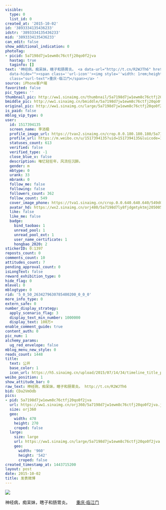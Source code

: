 ```yaml
---
visible:
  type: 0
  list_id: 0
created_at: '2015-10-02'
id: '3893334135436233'
idstr: '3893334135436233'
mid: '3893334135436233'
can_edit: false
show_additional_indication: 0
photoTag:
- picid: 5a7198d7jw1ewm8c76ctfj20qo0f2jva
  hastag: true
  taginfo: []
text: '神经病，痴呆妹，瞎子和肠胃炎。 <a data-url="http://t.cn/R2WJTh6" href="https://m.weibo.cn/p/index?containerid=23065700428008650010300000012&luicode=10000011&lfid=2304131517394135_-_WEIBO_SECOND_PROFILE_WEIBO"
  data-hide=""><span class=''url-icon''><img style=''width: 1rem;height: 1rem'' src=''https://h5.sinaimg.cn/upload/2015/09/25/3/timeline_card_small_location_default.png''></span><span
  class="surl-text">重庆·临江门</span></a> '
source: iPhone客户端
favorited: false
pic_types: ''
thumbnail_pic: http://ww1.sinaimg.cn/thumbnail/5a7198d7jw1ewm8c76ctfj20qo0f2jva.jpg
bmiddle_pic: http://ww1.sinaimg.cn/bmiddle/5a7198d7jw1ewm8c76ctfj20qo0f2jva.jpg
original_pic: http://ww1.sinaimg.cn/large/5a7198d7jw1ewm8c76ctfj20qo0f2jva.jpg
is_paid: false
mblog_vip_type: 0
user:
  id: 1517394135
  screen_name: 李消极
  profile_image_url: https://tvax2.sinaimg.cn/crop.0.0.180.180.180/5a7198d7ly8fjdgmtyktmj20500500so.jpg?KID=imgbed,tva&Expires=1606399523&ssig=hJw%2BDa0H3c
  profile_url: https://m.weibo.cn/u/1517394135?uid=1517394135&luicode=10000011&lfid=2304131517394135_-_WEIBO_SECOND_PROFILE_WEIBO
  statuses_count: 613
  verified: false
  verified_type: -1
  close_blue_v: false
  description: 唯忆轻狂年，风流任沉醉。
  gender: m
  mbtype: 0
  urank: 33
  mbrank: 0
  follow_me: false
  following: false
  followers_count: 362
  follow_count: 549
  cover_image_phone: https://tva1.sinaimg.cn/crop.0.0.640.640.640/549d0121tw1egm1kjly3jj20hs0hsq4f.jpg
  avatar_hd: https://wx2.sinaimg.cn/orj480/5a7198d7ly8fjdgmtyktmj20500500so.jpg
  like: false
  like_me: false
  badge:
    bind_taobao: 1
    unread_pool: 1
    unread_pool_ext: 1
    user_name_certificate: 1
    hongbao_2020: 2
stickerID: 0:1397
reposts_count: 0
comments_count: 10
attitudes_count: 7
pending_approval_count: 0
isLongText: false
reward_exhibition_type: 0
hide_flag: 0
mlevel: 0
mblogtype: 0
rid: '5_0_50_2634279630785400200_0_0_0'
more_info_type: 0
extern_safe: 0
number_display_strategy:
  apply_scenario_flag: 3
  display_text_min_number: 1000000
  display_text: 100万+
enable_comment_guide: true
content_auth: 0
pic_num: 1
alchemy_params:
  ug_red_envelope: false
mblog_menu_new_style: 0
reads_count: 1448
title:
  text: 公开
  base_color: 1
  icon_url: https://h5.sinaimg.cn/upload/2015/07/14/34/timeline_title_public_default.png
weibo_position: 1
show_attitude_bar: 0
raw_text: 神经病，痴呆妹，瞎子和肠胃炎。 http://t.cn/R2WJTh6 ​​​
bid: CDa2VmOdb
pics:
- pid: 5a7198d7jw1ewm8c76ctfj20qo0f2jva
  url: https://ww1.sinaimg.cn/orj360/5a7198d7jw1ewm8c76ctfj20qo0f2jva.jpg
  size: orj360
  geo:
    width: 478
    height: 270
    croped: false
  large:
    size: large
    url: https://ww1.sinaimg.cn/large/5a7198d7jw1ewm8c76ctfj20qo0f2jva.jpg
    geo:
      width: '960'
      height: '542'
      croped: false
created_timestamp_at: 1443715200
layout: post
date: 2015-10-02
title: 发表微博
---
```


![](http://ww1.sinaimg.cn/large/5a7198d7jw1ewm8c76ctfj20qo0f2jva.jpg)

神经病，痴呆妹，瞎子和肠胃炎。 <a data-url="http://t.cn/R2WJTh6" href="https://m.weibo.cn/p/index?containerid=23065700428008650010300000012&luicode=10000011&lfid=2304131517394135_-_WEIBO_SECOND_PROFILE_WEIBO" data-hide=""><span class='url-icon'><img style='width: 1rem;height: 1rem' src='https://h5.sinaimg.cn/upload/2015/09/25/3/timeline_card_small_location_default.png'></span><span class="surl-text">重庆·临江门</span></a> 

